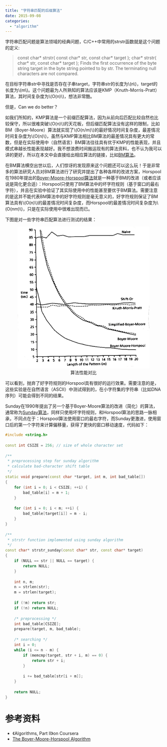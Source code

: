 ```yaml
---
title: "字符串匹配的后缀算法"
date: 2015-09-08
categories: 
  - "algorithm"
---
```



字符串匹配问题是算法领域的经典问题，C/C++中常用的strstr函数就是这个问题的定义:

> const char\* strstr( const char\* str, const char\* target ); char\* strstr( char\* str, const char\* target ); Finds the first occurrence of the byte string target in the byte string pointed to by str. The terminating null characters are not compared.

在目标字符串str中寻找是否存在子串target，字符串str的长度为\\(n\\)，target的长度为\\(m\\)。这个问题最为人所熟知的算法应该是KMP（Knuth-Morris-Pratt）算法，其时间复杂度为\\(O(n)\\)，想法非常酷。

但是，Can we do better？

<!--more-->

如我们所知的，KMP算法是一个前缀匹配算法，因为从前向后匹配比较自然也比较保守，所以很难突破\\(O(n)\\)的天花板，但后缀匹配算法没有这样的限制，比如BM（Boyer-Moore）算法就实现了\\(O(n/m)\\)的最好情况时间复杂度，最差情况时间复杂度为\\(O(n)\\)，虽然与KMP算法相比BM算法的最差情况具有更大的常数，但是在实际使用中（自然语言）BM算法往往具有优于KMP的性能表现，并且模式串越长性能表现越好。我不想浪费时间搬运现有的算法资料，也不认为我可以讲的更好，所以在本文中会直接给出相应算法的链接，比如[BM算法](http://www-igm.univ-mlv.fr/~lecroq/string/node14.html#SECTION00140)。

在BM算法横空出世以后，人们惊讶的发现原来这个问题还可以这么玩！于是非常多的算法研究人员对BM算法进行了研究并提出了各种各样的改进方案，Horspool在1980年提出的[Boyer-Moore-Horspool算法](http://www-igm.univ-mlv.fr/~lecroq/string/node18.html#SECTION00180)就是一种基于BM的改进（或者应该说是简化更合适）：Horspool只使用了BM算法中的坏字符规则（基于窗口的最右字符），并且在实验中验证了其实际使用中的性能甚至要优于BM算法。需要注意的是这并不能代表BM算法中的好字符规则是毫无意义的，好字符规则保证了BM算法具有\\(O(n)\\)的最差情况时间复杂度，而Horspool的最差情况时间复杂度为\\(O(nm)\\)，只是在实际使用中很难出现而已。

下图是对一些字符串匹配算法进行测试的结果：

<figure style="text-align: center;">
  <img src="/assets/images/CompareAlgs.gif" alt="算法性能对比" />
  <figcaption>算法性能对比</figcaption>
</figure>

可以看到，抛弃了好字符规则的Horspool具有很好的运行效果。需要注意的是，这些实验是在自然语言（ASCII）中测试得到的，在小字符集的字符串（比如DNA序列）可能会得到不同的结果。

Sunday在1990年提出了另一个基于Boyer-Moore算法的改进（简化）的算法，通常称为[Sunday算法](http://www-igm.univ-mlv.fr/~lecroq/string/node19.html)，同样只使用坏字符规则，和Horspool算法的思路一脉相承，不同点在于：Horspool算法使用窗口的最右字符，而Sunday更激进，使用窗口后的第一个字符来计算偏移量，获得了更快的窗口移动速度，代码如下：

```cpp
#include <string.h>

const int CSIZE = 256; // size of whole character set

/**
 * preprocessing step for sunday algorithm
 * calculate bad-character shift table
 */
static void prepare(const char *target, int m, int bad_table[])
{
    for (int i = 0; i < CSIZE; ++i) {
        bad_table[i] = m + 1;
    }

    for (int i = 0; i < m; ++i) {
        bad_table[target[i]] = m - i;
    }
}

/**
 * strstr function implemented using sunday algorithm
 */
const char* strstr_sunday(const char* str, const char* target)
{
    if (NULL == str || NULL == target) {
        return NULL;
    }

    int n, m;
    n = strlen(str);
    m = strlen(target);

    if (!m) return str;
    if (!n) return NULL;

    /* preprocessing */
    int bad_table[CSIZE];
    prepare(target, m, bad_table);

    /* searching */
    int i = 0;
    while (i <= n - m) {
        if (memcmp(target, str + i, m) == 0) {
            return str + i;
        }

        i += bad_table[str[i + m]];
    }

    return NULL;
}

```

# 参考资料


- 《Algorithms, Part II》on Coursera
- [The Boyer-Moore-Horspool Algorithm](http://www.mathcs.emory.edu/~cheung/Courses/323/Syllabus/Text/Matching-Boyer-Moore2.html)
